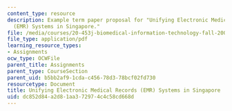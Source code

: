 ```yaml
---
content_type: resource
description: Example term paper proposal for "Unifying Electronic Medical Records
  (EMR) Systems in Singapore."
file: /media/courses/20-453j-biomedical-information-technology-fall-2008/dc852d84a2d81aa372974c4c58cd668d_termpaper_sample.pdf
file_type: application/pdf
learning_resource_types:
- Assignments
ocw_type: OCWFile
parent_title: Assignments
parent_type: CourseSection
parent_uid: b5bb2af9-1cda-c456-78d3-78bcf02fd730
resourcetype: Document
title: Unifying Electronic Medical Records (EMR) Systems in Singapore
uid: dc852d84-a2d8-1aa3-7297-4c4c58cd668d
---
```

